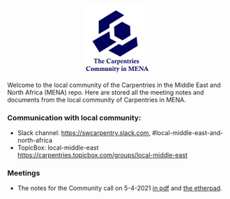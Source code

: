 <p align="center">
  <img src="imgs/logo-01-01-01.jpg" width= 30%>
</p>

Welcome to the local community of the Carpentries in the Middle East and North Africa (MENA) repo. Here are stored all the meeting notes and documents from the local community of Carpentries in MENA.

### Communication with local community: 
- Slack channel: https://swcarpentry.slack.com,  #local-middle-east-and-north-africa
- TopicBox: local-middle-east https://carpentries.topicbox.com/groups/local-middle-east

### Meetings
- The notes for the Community call on 5-4-2021 [in pdf](community-calls/ocal-middle-east.pdf) and [the etherpad](https://pad.carpentries.org/local-middle-east).
